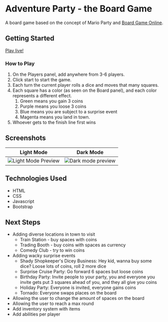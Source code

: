 # Adventure Party - the Board Game

A board game based on the concept of Mario Party and [Board Game Online](https://www.boardgame-online.com/).

## Getting Started

[Play live!](https://adventurebg.rosieahill.com/)

### How to Play

1. On the Players panel, add anywhere from 3-6 players.
2. Click start to start the game.
3. Each turn the current player rolls a dice and moves that many squares.
4. Each square has a color (as seen on the Board panel), and each color represents a different effect.
   1. Green means you gain 3 coins
   2. Purple means you loose 3 coins
   3. Blue means you are subject to a surprise event
   4. Magenta means you land in town.
5. Whoever gets to the finish line first wins

## Screenshots

Light Mode | Dark Mode
---------- | ---------
![Light Mode Preview](https://imgur.com/GrVrCS6.png) | ![Dark mode preview](https://imgur.com/J3tp18v.png)

## Technologies Used

- HTML
- CSS
- Javascript
- Bootstrap

## Next Steps

- Adding diverse locations in town to visit
  - Train Station - buy spaces with coins
  - Trading Booth - buy coins with spaces as currency
  - Comedy Club - try to win coins
- Adding wacky surprise events
  - Shady Shopkeeper's Dicey Business: Hey kid, wanna buy some dice? Loose lots of coins, roll 2 more dice
  - Surprise Cruise Party: Go forward 6 spaces but loose coins
  - Birthday Party: Invite people to your party, you and everyone you invite gets put 3 squares ahead of you, and they all give you coins
  - Holiday Party: Everyone is invited, everyone gains coins
  - Tornado: Everyone swaps places on the board
- Allowing the user to change the amount of spaces on the board
- Allowing the user to reach a max round
- Add inventory system with items
- Add abilities per player

